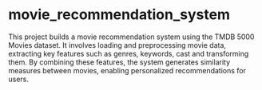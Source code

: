 # movie_recommendation_system
This project builds a movie recommendation system using the TMDB 5000 Movies dataset. It involves loading and preprocessing movie data, extracting key features such as genres, keywords, cast and transforming them. By combining these features, the system generates similarity measures between movies, enabling personalized recommendations for users.
